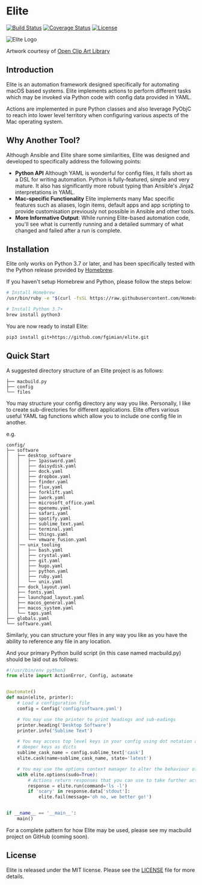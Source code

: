 # Elite

[![Build Status](https://travis-ci.org/fgimian/elite.svg?branch=master)](https://travis-ci.org/fgimian/elite)
[![Coverage Status](https://codecov.io/gh/fgimian/elite/branch/master/graph/badge.svg)](https://codecov.io/gh/fgimian/elite)
[![License](https://img.shields.io/badge/license-MIT-blue.svg)](https://github.com/fgimian/elite/blob/master/LICENSE)

![Elite Logo](https://raw.githubusercontent.com/fgimian/elite/master/images/elite-logo.png)

Artwork courtesy of
[Open Clip Art Library](https://openclipart.org/detail/257286/cute-cartoon-butterfly)

## Introduction

Elite is an automation framework designed specifically for automating macOS based systems.
Elite implements actions to perform different tasks which may be invoked via Python code with
config data provided in YAML.

Actions are implemented in pure Python classes and also leverage PyObjC to reach into lower
level territory when configuring various aspects of the Mac operating system.

## Why Another Tool?

Although Ansible and Elite share some similarities, Elite was designed and developed to
specifically address the following points:

* **Python API** Although YAML is wonderful for config files, it falls short as a DSL for writing
  automation.  Python is fully-featured, simple and very mature.  It also has significantly more
  robust typing than Ansible's Jinja2 interpretations in YAML.
* **Mac-specific Functionality** Elite implements many Mac specific features such as aliases,
  login items, default apps and app scripting to provide customisation previously not possible in
  Ansible and other tools.
* **More Informative Output**: While running Elite-based automation code, you'll see what is
  currently running and a detailed summary of what changed and failed after a run is complete.

## Installation

Elite only works on Python 3.7 or later, and has been specifically tested with the Python release
provided by [Homebrew](https://brew.sh).

If you haven't setup Homebrew and Python, please follow the steps below:

```bash
# Install Homebrew
/usr/bin/ruby -e "$(curl -fsSL https://raw.githubusercontent.com/Homebrew/install/master/install)" < /dev/null

# Install Python 3.7+
brew install python3
```

You are now ready to install Elite:

```bash
pip3 install git+https://github.com/fgimian/elite.git
```

## Quick Start

A suggested directory structure of an Elite project is as follows:

```
├── macbuild.py
├── config
└── files
```

You may structure your config directory any way you like.  Personally, I like to create
sub-directories for different applications.  Elite offers various useful YAML tag functions which
allow you to include one config file in another.

e.g.

```
config/
├── software
│   ├── desktop_software
│   │   ├── 1password.yaml
│   │   ├── daisydisk.yaml
│   │   ├── dock.yaml
│   │   ├── dropbox.yaml
│   │   ├── finder.yaml
│   │   ├── flux.yaml
│   │   ├── forklift.yaml
│   │   ├── iwork.yaml
│   │   ├── microsoft_office.yaml
│   │   ├── openemu.yaml
│   │   ├── safari.yaml
│   │   ├── spotify.yaml
│   │   ├── sublime_text.yaml
│   │   ├── terminal.yaml
│   │   ├── things.yaml
│   │   └── vmware_fusion.yaml
│   │── unix_tooling
│   │   ├── bash.yaml
│   │   ├── crystal.yaml
│   │   ├── git.yaml
│   │   ├── hugo.yaml
│   │   ├── python.yaml
│   │   ├── ruby.yaml
│   │   └── unix.yaml
│   ├── dock_layout.yaml
│   ├── fonts.yaml
│   ├── launchpad_layout.yaml
│   ├── macos_general.yaml
│   ├── macos_system.yaml
│   └── taps.yaml
├── globals.yaml
└── software.yaml
```

Similarly, you can structure your files in any way you like as you have the ability to reference
any file in any location.

And your primary Python build script (in this case named macbuild.py) should be laid out as
follows:

```python
#!/usr/bin/env python3
from elite import ActionError, Config, automate


@automate()
def main(elite, printer):
    # Load a configuration file
    config = Config('config/software.yaml')

    # You may use the printer to print headings and sub-eadings
    printer.heading('Desktop Software')
    printer.info('Sublime Text')

    # You may access top level keys in your config using dot notation and
    # deeper keys as dicts
    sublime_cask_name = config.sublime_text['cask']
    elite.cask(name=sublime_cask_name, state='latest')

    # You may use the options context manager to alter the behaviour of actions
    with elite.options(sudo=True):
        # Actions return responses that you can use to take further action
        response = elite.run(command='ls -l')
        if 'scary' in response.data['stdout']:
            elite.fail(message='oh no, we better go!')


if __name__ == '__main__':
    main()
```

For a complete pattern for how Elite may be used, please see my macbuild project on GitHub
(coming soon).

## License

Elite is released under the MIT license.  Please see the
[LICENSE](https://github.com/fgimian/elite/blob/master/LICENSE) file for more details.
